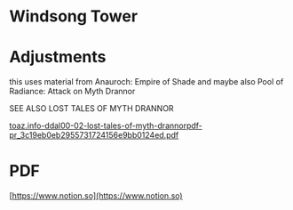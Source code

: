 # Windsong Tower

# Adjustments

this uses material from Anauroch: Empire of Shade and maybe also Pool of Radiance: Attack on Myth Drannor

SEE ALSO LOST TALES OF MYTH DRANNOR

[toaz.info-ddal00-02-lost-tales-of-myth-drannorpdf-pr_3c19eb0eb2955731724156e9bb0124ed.pdf](toaz.info-ddal00-02-lost-tales-of-myth-drannorpdf-pr_3c19eb0eb2955731724156e9bb0124ed.pdf)

# PDF

[https://www.notion.so](https://www.notion.so)